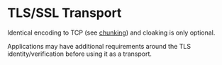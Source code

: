 TLS/SSL Transport
=============

Identical encoding to TCP (see [chunking](../chunking.md)) and cloaking is only optional.

Applications may have additional requirements around the TLS identity/verification before using it as a transport.
